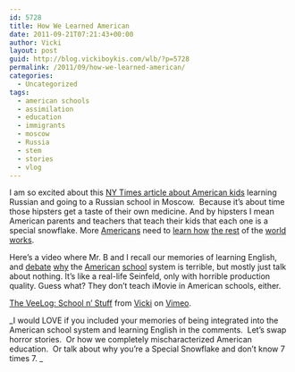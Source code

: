 ```yaml
---
id: 5728
title: How We Learned American
date: 2011-09-21T07:21:43+00:00
author: Vicki
layout: post
guid: http://blog.vickiboykis.com/wlb/?p=5728
permalink: /2011/09/how-we-learned-american/
categories:
  - Uncategorized
tags:
  - american schools
  - assimilation
  - education
  - immigrants
  - moscow
  - Russia
  - stem
  - stories
  - vlog
---
```

I am so excited about this <a href="http://www.nytimes.com/2011/09/18/magazine/my-familys-experiment-in-extreme-schooling.html?pagewanted=4&_r=2&ref=world" target="_blank">NY Times article about American kids</a> learning Russian and going to a Russian school in Moscow.  Because it&#8217;s about time those hipsters get a taste of their own medicine. And by hipsters I mean American parents and teachers that teach their kids that each one is a special snowflake. More <a href="http://www.nytimes.com/2008/10/10/education/10math.html" target="_blank">Americans</a> need to <a href="http://www.gse.harvard.edu/news_events/ed/2007/winter/features/geography.html" target="_blank">learn how</a> <a href="http://languagelog.ldc.upenn.edu/nll/?p=1025" target="_blank">the rest</a> of the <a href="http://voices.washingtonpost.com/answer-sheet/civics-education/what-americans-dont-know-about.html" target="_blank">world works</a>.

Here&#8217;s a video where Mr. B and I recall our memories of learning English, and <a href="http://nces.ed.gov/pubs2005/2005021.pdf" target="_blank">debate</a> <a href="http://www.huffingtonpost.com/2010/12/07/us-falls-in-world-education-rankings_n_793185.html" target="_blank">why</a> the <a href="http://www.economist.com/blogs/freeexchange/2009/04/education" target="_blank">American</a> <a href="http://www.economist.com/node/13825184" target="_blank">school</a> system is terrible, but mostly just talk about nothing. It&#8217;s like a real-life Seinfeld, only with horrible production quality. Guess what? They don&#8217;t teach iMovie in American schools, either.



[The VeeLog: School n&#8217; Stuff](http://vimeo.com/29354593) from [Vicki](http://vimeo.com/user2832815) on [Vimeo](http://vimeo.com).

_I would LOVE if you included your memories of being integrated into the American school system and learning English in the comments.  Let&#8217;s swap horror stories.  Or how we completely mischaracterized American education.  Or talk about why you&#8217;re a Special Snowflake and don&#8217;t know 7 times 7. _